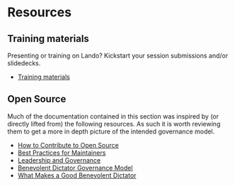 # Resources

## Training materials

Presenting or training on Lando? Kickstart your session submissions and/or slidedecks.

*   [Training materials](https://drive.google.com/drive/folders/1ooK_NTMBuwOV0uix8O54umJGwAODL9dC)

## Open Source

Much of the documentation contained in this section was inspired by (or directly lifted from) the following resources. As such it is worth reviewing them to get a more in depth picture of the intended governance model.

  * [How to Contribute to Open Source](https://opensource.guide/how-to-contribute/)
  * [Best Practices for Maintainers](https://opensource.guide/best-practices/)
  * [Leadership and Governance](https://opensource.guide/leadership-and-governance/)
  * [Benevolent Dictator Governance Model](http://oss-watch.ac.uk/resources/benevolentdictatorgovernancemodel)
  * [What Makes a Good Benevolent Dictator](https://producingoss.com/html-chunk/benevolent-dictator.html)
